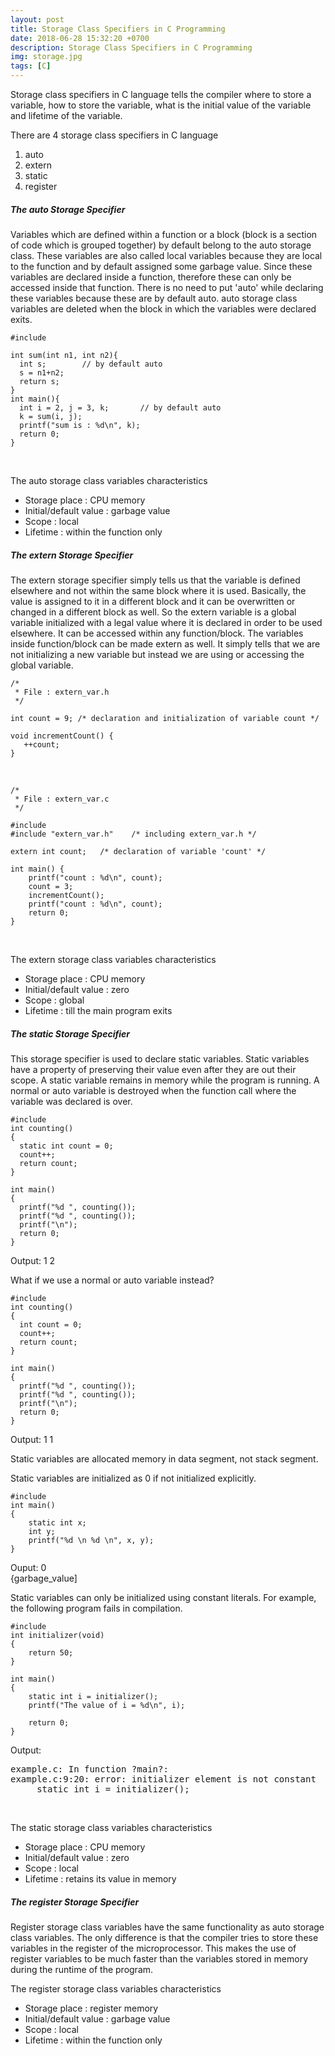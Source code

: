 ```yaml
---
layout: post
title: Storage Class Specifiers in C Programming
date: 2018-06-28 15:32:20 +0700
description: Storage Class Specifiers in C Programming
img: storage.jpg
tags: [C]
---
```

Storage class specifiers in C language tells the compiler where to store a variable, how to store the variable, what is the initial value of the variable and lifetime of the variable.

There are 4 storage class specifiers in C language
1. auto
2. extern
3. static
4. register

##### The auto Storage Specifier
Variables which are defined within a function or a block (block is a section of code which is grouped together) by default belong to the auto storage class. These variables are also called local variables because they are local to the function and by default assigned some garbage value. Since these variables are declared inside a function, therefore these can only be accessed inside that function. There is no need to put 'auto' while declaring these variables because these are by default auto. auto storage class variables are deleted when the block in which the variables were declared exits.

<pre>
<code data-language="c">#include <stdio.h>

int sum(int n1, int n2){
  int s;        // by default auto
  s = n1+n2;
  return s;
}
int main(){
  int i = 2, j = 3, k;       // by default auto
  k = sum(i, j);
  printf("sum is : %d\n", k);
  return 0;
}</code>
</pre><br>

The auto storage class variables characteristics
* Storage place : CPU memory
* Initial/default value : garbage value
* Scope : local
* Lifetime : within the function only

##### The extern Storage Specifier
The extern storage specifier simply tells us that the variable is defined elsewhere and not within the same block where it is used. Basically, the value is assigned to it in a different block and it can be overwritten or changed in a different block as well. So the extern variable is a global variable initialized with a legal value where it is declared in order to be used elsewhere. It can be accessed within any function/block. The variables inside function/block can be made extern as well. It simply tells that we are not initializing a new variable but instead we are using or accessing the global variable.

<pre>
<code data-language="c">/*
 * File : extern_var.h
 */

int count = 9; /* declaration and initialization of variable count */

void incrementCount() {
   ++count;
}</code>
</pre>

<br>

<pre>
<code data-language="c">/*
 * File : extern_var.c
 */

#include <stdio.h>
#include "extern_var.h"    /* including extern_var.h */

extern int count;   /* declaration of variable 'count' */

int main() {
    printf("count : %d\n", count);
    count = 3;
    incrementCount();
    printf("count : %d\n", count);
    return 0;
}</code>
</pre>
<br>

The extern storage class variables characteristics
* Storage place : CPU memory
* Initial/default value : zero
* Scope : global
* Lifetime : till the main program exits

##### The static Storage Specifier
This storage specifier is used to declare static variables. Static variables have a property of preserving their value even after they are out their scope. A static variable remains in memory while the program is running. A normal or auto variable is destroyed when the function call where the variable was declared is over.

<pre>
<code data-language="c">#include<stdio.h>
int counting()
{
  static int count = 0;
  count++;
  return count;
}

int main()
{
  printf("%d ", counting());
  printf("%d ", counting());
  printf("\n");
  return 0;
}</code>
</pre>

Output: <output>1 2</output>

What if we use a normal or auto variable instead?

<pre>
<code data-language="c">#include<stdio.h>
int counting()
{
  int count = 0;
  count++;
  return count;
}

int main()
{
  printf("%d ", counting());
  printf("%d ", counting());
  printf("\n");
  return 0;
}</code>
</pre>

Output: <output>1 1</output>

Static variables are allocated memory in data segment, not stack segment.

Static variables are initialized as 0 if not initialized explicitly.

<pre>
<code data-language="c">#include <stdio.h>
int main()
{
    static int x;
    int y;
    printf("%d \n %d \n", x, y);
}</code>
</pre>

Ouput: <output>0<br>{garbage_value]</output>

Static variables can only be initialized using constant literals. For example, the following program fails in compilation.

<pre>
<code data-language="c">#include<stdio.h>
int initializer(void)
{
    return 50;
}

int main()
{
    static int i = initializer();
    printf("The value of i = %d\n", i);

    return 0;
}</code>
</pre>

Output:
<pre>
example.c: In function ?main?:
example.c:9:20: error: initializer element is not constant
     static int i = initializer();
</pre>
<br>

The static storage class variables characteristics
* Storage place : CPU memory
* Initial/default value : zero
* Scope : local
* Lifetime : retains its value in memory

##### The register Storage Specifier
Register storage class variables have the same functionality as auto storage class variables. The only difference is that the compiler tries to store these variables in the register of the microprocessor. This makes the use of register variables to be much faster than the variables stored in memory during the runtime of the program.

The register storage class variables characteristics
* Storage place : register memory
* Initial/default value : garbage value
* Scope : local
* Lifetime : within the function only

